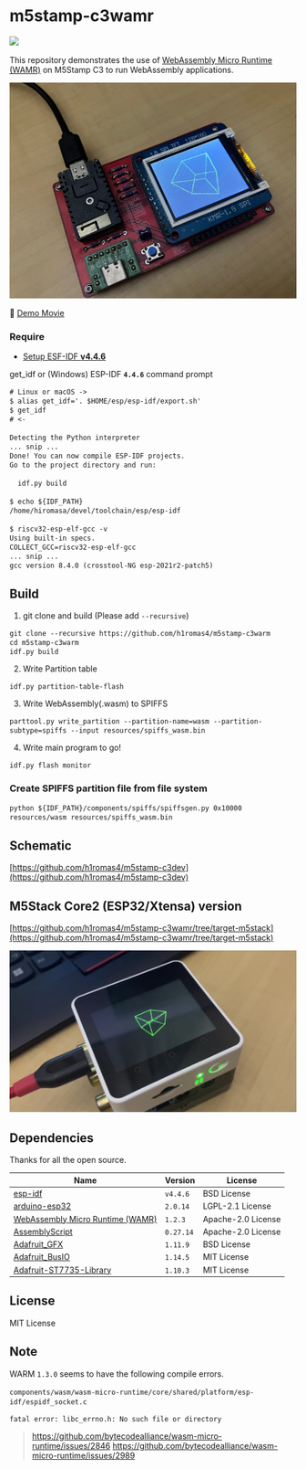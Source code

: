 # m5stamp-c3wamr

![](https://github.com/h1romas4/m5stamp-c3wamr/workflows/Build/badge.svg)

This repository demonstrates the use of [WebAssembly Micro Runtime (WAMR)](https://github.com/bytecodealliance/wasm-micro-runtime) on M5Stamp C3 to run WebAssembly applications.

![Demo](https://github.com/h1romas4/m5stamp-c3wamr/blob/main/assets/images/wamr-01.jpg?raw=true)

🎥 [Demo Movie](https://www.youtube.com/watch?v=WbJujIf2P-4)

### Require

- [Setup ESF-IDF **v4.4.6**](https://docs.espressif.com/projects/esp-idf/en/v4.4.6/esp32c3/get-started/index.html#installation-step-by-step)

get_idf or (Windows) ESP-IDF **`4.4.6`** command prompt

```
# Linux or macOS ->
$ alias get_idf='. $HOME/esp/esp-idf/export.sh'
$ get_idf
# <-

Detecting the Python interpreter
... snip ...
Done! You can now compile ESP-IDF projects.
Go to the project directory and run:

  idf.py build

$ echo ${IDF_PATH}
/home/hiromasa/devel/toolchain/esp/esp-idf

$ riscv32-esp-elf-gcc -v
Using built-in specs.
COLLECT_GCC=riscv32-esp-elf-gcc
... snip ...
gcc version 8.4.0 (crosstool-NG esp-2021r2-patch5)
```

## Build

1. git clone and build (Please add `--recursive`)

```
git clone --recursive https://github.com/h1romas4/m5stamp-c3warm
cd m5stamp-c3warm
idf.py build
```

2. Write Partition table

```
idf.py partition-table-flash
```

3. Write WebAssembly(.wasm) to SPIFFS

```
parttool.py write_partition --partition-name=wasm --partition-subtype=spiffs --input resources/spiffs_wasm.bin
```

4. Write main program to go!

```
idf.py flash monitor
```

### Create SPIFFS partition file from file system

```
python ${IDF_PATH}/components/spiffs/spiffsgen.py 0x10000 resources/wasm resources/spiffs_wasm.bin
```

## Schematic

[https://github.com/h1romas4/m5stamp-c3dev](https://github.com/h1romas4/m5stamp-c3dev)

## M5Stack Core2 (ESP32/Xtensa) version

[https://github.com/h1romas4/m5stamp-c3wamr/tree/target-m5stack](https://github.com/h1romas4/m5stamp-c3wamr/tree/target-m5stack)

![Demo](https://github.com/h1romas4/m5stamp-c3wamr/blob/main/assets/images/wamr-02.jpg?raw=true)

## Dependencies

Thanks for all the open source.

|Name|Version|License|
|-|-|--|
|[esp-idf](https://docs.espressif.com/projects/esp-idf/en/v4.4.6/esp32c3/get-started/index.html)|`v4.4.6`|BSD License|
|[arduino-esp32](https://github.com/espressif/arduino-esp32/releases/tag/2.0.13)|`2.0.14`|LGPL-2.1 License|
|[WebAssembly Micro Runtime (WAMR)](https://github.com/bytecodealliance/wasm-micro-runtime)|`1.2.3`|Apache-2.0 License|
|[AssemblyScript](https://github.com/AssemblyScript/assemblyscript)|`0.27.14`|Apache-2.0 License|
|[Adafruit_GFX](https://github.com/adafruit/Adafruit-GFX-Library)|`1.11.9`|BSD License|
|[Adafruit_BusIO](https://github.com/adafruit/Adafruit_BusIO)|`1.14.5`|MIT License|
|[Adafruit-ST7735-Library](https://github.com/adafruit/Adafruit-ST7735-Library)|`1.10.3`|MIT License|

## License

MIT License

## Note

WARM `1.3.0` seems to have the following compile errors.

`components/wasm/wasm-micro-runtime/core/shared/platform/esp-idf/espidf_socket.c`

```
fatal error: libc_errno.h: No such file or directory
```

> https://github.com/bytecodealliance/wasm-micro-runtime/issues/2846
> https://github.com/bytecodealliance/wasm-micro-runtime/issues/2989
